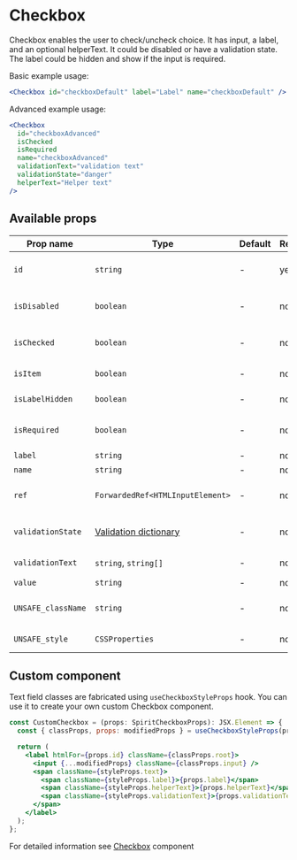 # Checkbox

Checkbox enables the user to check/uncheck choice.
It has input, a label, and an optional helperText.
It could be disabled or have a validation state.
The label could be hidden and show if the input is required.

Basic example usage:

```jsx
<Checkbox id="checkboxDefault" label="Label" name="checkboxDefault" />
```

Advanced example usage:

```jsx
<Checkbox
  id="checkboxAdvanced"
  isChecked
  isRequired
  name="checkboxAdvanced"
  validationText="validation text"
  validationState="danger"
  helperText="Helper text"
/>
```

## Available props

| Prop name          | Type                                           | Default | Required | Description                    |
| ------------------ | ---------------------------------------------- | ------- | -------- | ------------------------------ |
| `id`               | `string`                                       | -       | yes      | Input and label identification |
| `isDisabled`       | `boolean`                                      | -       | no       | Whether is field disabled      |
| `isChecked`        | `boolean`                                      | -       | no       | Whether is field checked       |
| `isItem`           | `boolean`                                      | -       | no       | To render in [Item][item] mode |
| `isLabelHidden`    | `boolean`                                      | -       | no       | Whether is label hidden        |
| `isRequired`       | `boolean`                                      | -       | no       | Whether is field required      |
| `label`            | `string`                                       | -       | no       | Label text                     |
| `name`             | `string`                                       | -       | no       | Input name                     |
| `ref`              | `ForwardedRef<HTMLInputElement>`               | -       | no       | Input element reference        |
| `validationState`  | [Validation dictionary][dictionary-validation] | -       | no       | Type of validation state.      |
| `validationText`   | `string`, `string[]`                           | -       | no       | Validation text                |
| `value`            | `string`                                       | -       | no       | Input value                    |
| `UNSAFE_className` | `string`                                       | -       | no       | Wrapper custom class name      |
| `UNSAFE_style`     | `CSSProperties`                                | -       | no       | Wrapper custom style           |

## Custom component

Text field classes are fabricated using `useCheckboxStyleProps` hook. You can use it to create your own custom Checkbox component.

```jsx
const CustomCheckbox = (props: SpiritCheckboxProps): JSX.Element => {
  const { classProps, props: modifiedProps } = useCheckboxStyleProps(props);

  return (
    <label htmlFor={props.id} className={classProps.root}>
      <input {...modifiedProps} className={classProps.input} />
      <span className={styleProps.text}>
        <span className={styleProps.label}>{props.label}</span>
        <span className={styleProps.helperText}>{props.helperText}</span>
        <span className={styleProps.validationText}>{props.validationText}</span>
      </span>
    </label>
  );
};
```

For detailed information see [Checkbox](https://github.com/lmc-eu/spirit-design-system/blob/main/packages/web/src/scss/components/Checkbox/README.md) component

[item]: https://github.com/lmc-eu/spirit-design-system/blob/main/packages/web-react/src/components/Item/README.md
[dictionary-validation]: https://github.com/lmc-eu/spirit-design-system/blob/main/docs/DICTIONARIES.md#validation
